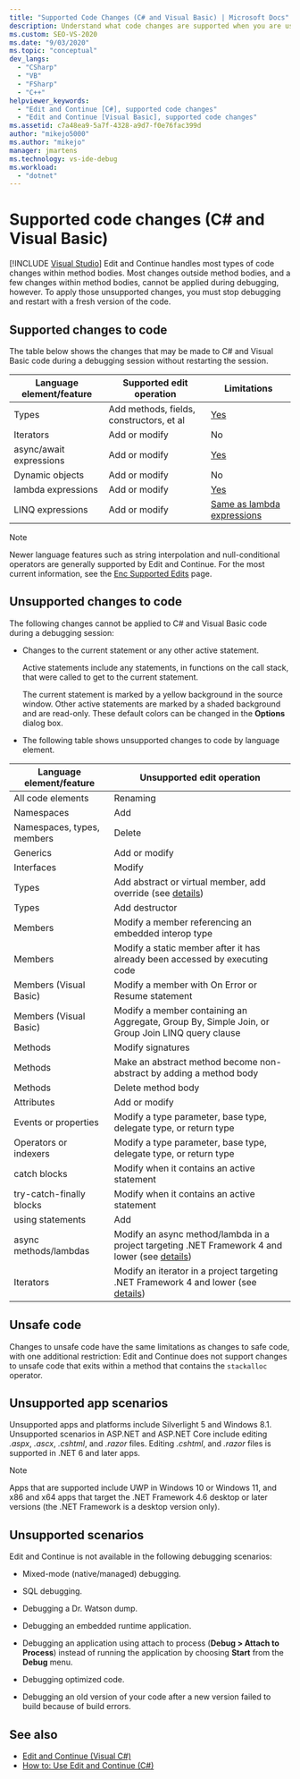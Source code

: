 ```yaml
---
title: "Supported Code Changes (C# and Visual Basic) | Microsoft Docs"
description: Understand what code changes are supported when you are using the Edit and Continue feature while debugging a C# or Visual Basic project in Visual Studio.
ms.custom: SEO-VS-2020
ms.date: "9/03/2020"
ms.topic: "conceptual"
dev_langs:
  - "CSharp"
  - "VB"
  - "FSharp"
  - "C++"
helpviewer_keywords:
  - "Edit and Continue [C#], supported code changes"
  - "Edit and Continue [Visual Basic], supported code changes"
ms.assetid: c7a48ea9-5a7f-4328-a9d7-f0e76fac399d
author: "mikejo5000"
ms.author: "mikejo"
manager: jmartens
ms.technology: vs-ide-debug
ms.workload:
  - "dotnet"
---
```

# Supported code changes (C# and Visual Basic)

 [!INCLUDE [Visual Studio](~/includes/applies-to-version/vs-windows-only.md)]
Edit and Continue handles most types of code changes within method bodies. Most changes outside method bodies, and a few changes within method bodies, cannot be applied during debugging, however. To apply those unsupported changes, you must stop debugging and restart with a fresh version of the code.

## Supported changes to code

The table below shows the changes that may be made to C# and Visual Basic code during a debugging session without restarting the session.

|Language element/feature|Supported edit operation|Limitations|
|-|-|-|
|Types|Add methods, fields, constructors, et al|[Yes](https://github.com/dotnet/roslyn/blob/master/docs/wiki/EnC-Supported-Edits.md)|
|Iterators|Add or modify|No|
|async/await expressions|Add or modify|[Yes](https://github.com/dotnet/roslyn/blob/master/docs/wiki/EnC-Supported-Edits.md)|
|Dynamic objects|Add or modify|No|
|lambda expressions|Add or modify|[Yes](https://github.com/dotnet/roslyn/blob/master/docs/wiki/EnC-Supported-Edits.md)|
|LINQ expressions|Add or modify|[Same as lambda expressions](https://github.com/dotnet/roslyn/blob/master/docs/wiki/EnC-Supported-Edits.md)|

> [!NOTE]
> Newer language features such as string interpolation and null-conditional operators are generally supported by Edit and Continue. For the most current information, see the [Enc Supported Edits](https://github.com/dotnet/roslyn/blob/master/docs/wiki/EnC-Supported-Edits.md) page.

## Unsupported changes to code
 The following changes cannot be applied to C# and Visual Basic code during a debugging session:

- Changes to the current statement or any other active statement.

     Active statements include any statements, in functions on the call stack, that were called to get to the current statement.

     The current statement is marked by a yellow background in the source window. Other active statements are marked by a shaded background and are read-only. These default colors can be changed in the **Options** dialog box.

- The following table shows unsupported changes to code by language element.

|Language element/feature|Unsupported edit operation|
|-|-|
|All code elements|Renaming|
|Namespaces|Add|
|Namespaces, types, members|Delete|
|Generics|Add or modify|
|Interfaces|Modify|
|Types|Add abstract or virtual member, add override (see [details](https://github.com/dotnet/roslyn/blob/master/docs/wiki/EnC-Supported-Edits.md))|
|Types|Add destructor|
|Members|Modify a member referencing an embedded interop type|
|Members|Modify a static member after it has already been accessed by executing code|
|Members (Visual Basic)|Modify a member with On Error or Resume statement|
|Members (Visual Basic)|Modify a member containing an Aggregate, Group By, Simple Join, or Group Join LINQ query clause|
|Methods|Modify signatures|
|Methods|Make an abstract method become non-abstract by adding a method body|
|Methods|Delete method body|
|Attributes|Add or modify|
|Events or properties|Modify a type parameter, base type, delegate type, or return type |
|Operators or indexers|Modify a type parameter, base type, delegate type, or return type |
|catch blocks|Modify when it contains an active statement|
|try-catch-finally blocks|Modify when it contains an active statement|
|using statements|Add|
|async methods/lambdas|Modify an async method/lambda in a project targeting .NET Framework 4 and lower (see [details](https://github.com/dotnet/roslyn/blob/master/docs/wiki/EnC-Supported-Edits.md))|
|Iterators|Modify an iterator in a project targeting .NET Framework 4 and lower (see [details](https://github.com/dotnet/roslyn/blob/master/docs/wiki/EnC-Supported-Edits.md))|

## Unsafe code
 Changes to unsafe code have the same limitations as changes to safe code, with one additional restriction: Edit and Continue does not support changes to unsafe code that exits within a method that contains the `stackalloc` operator.

## Unsupported app scenarios

Unsupported apps and platforms include Silverlight 5 and Windows 8.1. Unsupported scenarios in ASP.NET and ASP.NET Core include editing _.aspx_, _.ascx_, _.cshtml_, and _.razor_ files. Editing _.cshtml_, and _.razor_ files is supported in .NET 6 and later apps.

> [!NOTE]
> Apps that are supported include UWP in Windows 10 or Windows 11, and x86 and x64 apps that target the .NET Framework 4.6 desktop or later versions (the .NET Framework is a desktop version only).

## Unsupported scenarios
 Edit and Continue is not available in the following debugging scenarios:

- Mixed-mode (native/managed) debugging.

- SQL debugging.

- Debugging a Dr. Watson dump.

- Debugging an embedded runtime application.

- Debugging an application using attach to process (**Debug > Attach to Process**) instead of running the application by choosing **Start** from the **Debug** menu.

- Debugging optimized code.

- Debugging an old version of your code after a new version failed to build because of build errors.

## See also
- [Edit and Continue (Visual C#)](../debugger/edit-and-continue-visual-csharp.md)
- [How to: Use Edit and Continue (C#)](../debugger/how-to-use-edit-and-continue-csharp.md)
